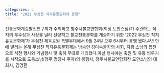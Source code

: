 ```yaml
---
categories: c
title: "2022 무심천 직지유등문화제 봉행"
---
```

전통문화계승발전연구회가 주최하고 청주시불교연합회(회장 도안스님)가 주관하는 직지의 우수성과 사상을 널리 선양하고 불교전통문화를 계승하기 위한 &lsquo;2022 무심천 직지유등문화제&rsquo;가 무심천 체육공원 특별무대에서 9월 24일 오후 6시부터 봉행 됐다.4년 만에 열리는 올해 무심천 직지유등문화제는 방송인 김미숙불자의 사회, 지광 스님의 집전으로 식전 행사와 기념행사 및 축하 무대로 개최했다.이날 행사에는 축원 및 유등 띄우기를 시작으로 도웅스님(청주 명장사 주지)의 봉행사, 청주시불교연합회장 도안스님의 대회사, 김명환 